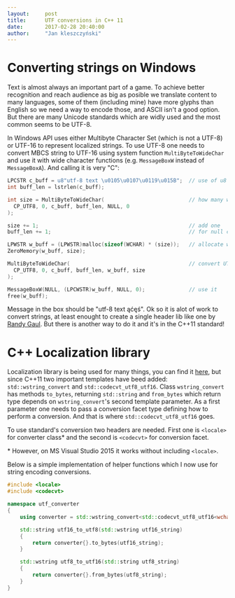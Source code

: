 ```yaml
---
layout:     post
title:      UTF conversions in C++ 11
date:       2017-02-28 20:40:00
author:     "Jan kleszczyński"
---
```

# Converting strings on Windows
Text is almost always an important part of a game. To achieve better recognition and reach audience as big as posible we translate
content to many languages, some of them (including mine) have more glyphs than English so we need a way to encode those,
and ASCII isn't a good option. But there are many Unicode standards which are widly used and the most common seems to be UTF-8. 

In Windows API uses either Multibyte Character Set (which is not a UTF-8) or UTF-16 to represent localized strings.
To use UTF-8 one needs to convert MBCS string to UTF-16 using system function `MultiByteToWideChar` and use it with wide character functions
(e.g. `MessageBoxW` instead of `MessageBoxA`). And calling it is very "C":

```C++
LPCSTR c_buff = u8"utf-8 text \u0105\u0107\u0119\u015B";  // use of u8 literal to force utf8 encoding 
int buff_len = lstrlen(c_buff);

int size = MultiByteToWideChar(                           // how many wide chars we need
  CP_UTF8, 0, c_buff, buff_len, NULL, 0
);

size += 1;                                                // add one
buff_len += 1;                                            // for null char

LPWSTR w_buff = (LPWSTR)malloc(sizeof(WCHAR) * (size));   // allocate wide char buffer
ZeroMemory(w_buff, size);

MultiByteToWideChar(                                      // convert UTF-8 to UTF-16
  CP_UTF8, 0, c_buff, buff_len, w_buff, size
);

MessageBoxW(NULL, (LPCWSTR)w_buff, NULL, 0);              // use it
free(w_buff);
```
Message in the box should be "utf-8 text ąćęś". Ok so it is alot of work to convert strings, at least enought to create a single
header lib like one by [Randy Gaul](http://www.randygaul.net/2017/02/23/game-localization-and-utf-8/).
But there is another way to do it and it's in the C++11 standard!

# C++ Localization library
Localization library is being used for many things, you can find it [here](http://en.cppreference.com/w/cpp/locale),
but since C++11 two important templates have beed added: `std::wstring_convert` and `std::codecvt_utf8_utf16`.
Class `wstring_convert` has methods `to_bytes`, returning `std::string` and `from_bytes` which return type depends
on `wstring_convert`'s second template parameter.
As a first parameter one needs to pass a conversion facet type defining how to perform a conversion. And that is where 
`std::codecvt_utf8_utf16` goes.

To use standard's conversion two headers are needed. First one is `<locale>` for converter class* and the second
is `<codecvt>` for conversion facet.

\* However, on MS Visual Studio 2015 it works without including `<locale>`.

Below is a simple implementation of helper functions which I now use for string encoding conversions.

```c++
#include <locale>
#include <codecvt>

namespace utf_converter
{       
	using converter = std::wstring_convert<std::codecvt_utf8_utf16<wchar_t>, wchar_t>;

	std::string utf16_to_utf8(std::wstring utf16_string)
	{
		return converter{}.to_bytes(utf16_string);
	}

	std::wstring utf8_to_utf16(std::string utf8_string)
	{
		return converter{}.from_bytes(utf8_string);
	}
}
```
